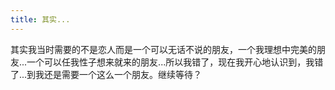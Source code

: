 ```yaml
---
title: 其实...
---
```


其实我当时需要的不是恋人而是一个可以无话不说的朋友，一个我理想中完美的朋友...一个可以任我性子想来就来的朋友...所以我错了，现在我开心地认识到，我错了...到我还是需要一个这么一个朋友。继续等待？